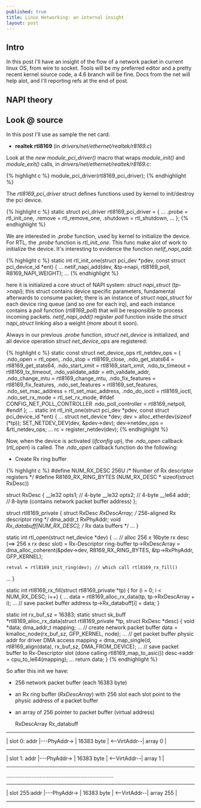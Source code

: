 ```yaml
---
published: true
title: Linux Networking: an internal insight
layout: post
---
```

## Intro

In this post I'll have an insight of the flow of a network packet in current linux OS, from wire to socket.
Tools will be my preferred editor and a pretty recent kernel source code, a 4.6 branch will be fine.
Docs from the net will help alot, and I'll reporting refs at the end of post.

## NAPI theory


## Look @ source

In this post I'll use as sample the net card:

* **realtek rtl8169** (in *drivers/net/ethernet/realtek/r8169.c*)

Look at the *new module_pci_driver()* macro that wraps *module_init()* and *module_exit()* calls, in *drivers/net/ethernet/realtek/r8169.c*:

{% highlight c %}
module_pci_driver(rtl8169_pci_driver);
{% endhighlight %}

The *rtl8169_pci_driver* struct defines functions used by kernel to init/destroy the pci device.

{% highlight c %}
static struct pci_driver rtl8169_pci_driver = {
...
	.probe		= rtl_init_one,
	.remove		= rtl_remove_one,
	.shutdown	= rtl_shutdown,
...
};
{% endhighlight %}

We are interested in *.probe* function, used by kernel to initialize the device.
For RTL, the *.probe* function is *rtl_init_one*.
This func make alot of work to initialize the device.
It's interesting to evidence the function *netif_napi_add*:

{% highlight c %}
static int rtl_init_one(struct pci_dev *pdev, const struct pci_device_id *ent)
{
...
netif_napi_add(dev, &tp->napi, rtl8169_poll, R8169_NAPI_WEIGHT);
...
{% endhighlight %}

here it is initialized a core struct of NAPI system: *struct napi_struct* (*tp->napi*);
this struct contains device specific parameters, fundamental afterwards to consume packet;
there is an instance of *struct napi_struct* for each device ring queue (and so one for each irq),
and each instance contains a *poll* function (*rtl8169_poll*) that will be responsible to process
incoming packets.
*netif_napi_add()* register *poll* function inside the *struct napi_struct* linking also a weight (more about it soon).

Always in our previous *.probe* function, *struct net_device* is initialized,
and all device operation *struct net_device_ops* are registered:

{% highlight c %}
static const struct net_device_ops rtl_netdev_ops = {
	.ndo_open		= rtl_open,
	.ndo_stop		= rtl8169_close,
	.ndo_get_stats64	= rtl8169_get_stats64,
	.ndo_start_xmit		= rtl8169_start_xmit,
	.ndo_tx_timeout		= rtl8169_tx_timeout,
	.ndo_validate_addr	= eth_validate_addr,
	.ndo_change_mtu		= rtl8169_change_mtu,
	.ndo_fix_features	= rtl8169_fix_features,
	.ndo_set_features	= rtl8169_set_features,
	.ndo_set_mac_address	= rtl_set_mac_address,
	.ndo_do_ioctl		= rtl8169_ioctl,
	.ndo_set_rx_mode	= rtl_set_rx_mode,
#ifdef CONFIG_NET_POLL_CONTROLLER
	.ndo_poll_controller	= rtl8169_netpoll,
#endif
};
...
static int rtl_init_one(struct pci_dev *pdev, const struct pci_device_id *ent)
{
...
struct net_device *dev;
dev = alloc_etherdev(sizeof (*tp));
SET_NETDEV_DEV(dev, &pdev->dev);
dev->netdev_ops = &rtl_netdev_ops;
...
rc = register_netdev(dev);
{% endhighlight %}


Now, when the device is activated (*ifconfig <dev> up*), the *.ndo_open* callback (*rtl_open*) is called.
The *.ndo_open* callback function do the following:

* Create Rx ring buffer

{% highlight c %}
#define NUM_RX_DESC	256U						/* Number of Rx descriptor registers */
#define R8169_RX_RING_BYTES	(NUM_RX_DESC * sizeof(struct RxDesc))

struct RxDesc {
	__le32 opts1;		// 4-byte
	__le32 opts2;		// 4-byte
	__le64 addr;		// 8-byte (contains network packet buffer address)
};

struct rtl8169_private {
	struct RxDesc *RxDescArray;				/* 256-aligned Rx descriptor ring */
	dma_addr_t RxPhyAddr;
	void *Rx_databuff[NUM_RX_DESC];		/* Rx data buffers */
	...
}

static int rtl_open(struct net_device *dev)
{
...
	// alloc 256 x 16byte rx desc (==> 256 x rx desc slot) = Rx-Descriptor ring-buffer
	tp->RxDescArray = dma_alloc_coherent(&pdev->dev, R8169_RX_RING_BYTES, &tp->RxPhyAddr, GFP_KERNEL);

	retval = rtl8169_init_ring(dev); // which call rtl8169_rx_fill()
...
}

static int rtl8169_rx_fill(struct rtl8169_private *tp)
{
	for (i = 0; i < NUM_RX_DESC; i++) {
	...
		data = rtl8169_alloc_rx_data(tp, tp->RxDescArray + i);
...
		// save packet buffer address
		tp->Rx_databuff[i] = data;
}

static int rx_buf_sz = 16383;
static struct sk_buff *rtl8169_alloc_rx_data(struct rtl8169_private *tp, struct RxDesc *desc)
{
	void *data;
	dma_addr_t mapping;
...
	// create network packet buffer
	data = kmalloc_node(rx_buf_sz, GFP_KERNEL, node);
...
	// get packet buffer physic addr for driver DMA access
	mapping = dma_map_single(d, rtl8169_align(data), rx_buf_sz, DMA_FROM_DEVICE);
...
	// save packet buffer to Rx-Descriptor slot (done calling rtl8169_map_to_asic())
	desc->addr = cpu_to_le64(mapping);
...
	return data;
}
{% endhighlight %}

So after this init we have:
- 256 network packet buffer (each 16383 byte)
- an Rx ring buffer (*RxDescArray*) with 256 slot
		each slot point to the physic address of a packet buffer
- an array of 256 pointer to packet buffer (virtual address)

  RxDescArray                                              Rx_databuff
-----------------             --------------              -------------
| slot 0:  addr |---PhyAddr-> | 16383 byte | <--VirtAddr--| array 0   |
-----------------             --------------              -------------
| slot 1:  addr |---PhyAddr-> | 16383 byte | <--VirtAddr--| array 1   |
-----------------             --------------              -------------
.......................................................................
-----------------             --------------              -------------
| slot 255:addr |---PhyAddr-> | 16383 byte | <--VirtAddr--| array 255 |
-----------------             --------------              -------------